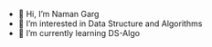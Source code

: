 - 👋 Hi, I’m Naman Garg
- 👀 I’m interested in Data Structure and Algorithms
- 🌱 I’m currently learning DS-Algo
